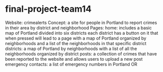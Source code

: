 # final-project-team14

Website: crimealerts
Concept: a site for people in Portland to report crimes in their area by district and neighborhood
Pages:
    home:
        includes a basic map of Portland divided into six districts
        each district has a button on it that when pressed will lead to a page with a map of Portland organized by neighborhoods and
        a list of the neighborhoods in that specific district
    districts:
        a map of Portland by neighborhoods with a list of all the neighborhoods organized by district
    posts:
        a collection of crimes that have been reported to the website and allows users to upload a new post 
    emergency contacts:
        a list of emergency numbers in Portland OR